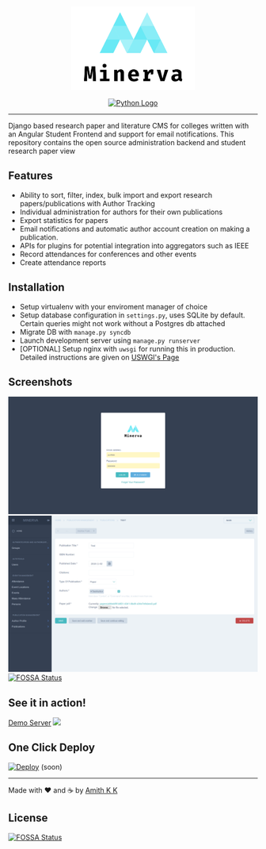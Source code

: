 <p align="center"><img src="https://github.com/amithkk/Minerva/raw/master/logo_transparent.png" alt="Minerva Logo" width="250"/></p>
<p align="center"><a href="https://www.python.org/"><img src="http://ForTheBadge.com/images/badges/made-with-python.svg" alt="Python Logo"/></a></p>



---

Django based research paper and literature CMS for colleges written with an Angular Student Frontend and support for email notifications. This repository contains the open source administration backend and student research paper view

## Features
 - Ability to sort, filter, index, bulk import and export research papers/publications with Author Tracking
 - Individual administration for authors for their own publications
 - Export statistics for papers 
 - Email notifications and automatic author account creation on making a publication.
 - APIs for plugins for potential integration into aggregators such as IEEE
 - Record attendances for conferences and other events
 - Create attendance reports
 
## Installation
 - Setup virtualenv with your enviroment manager of choice
 - Setup database configuration in `settings.py`, uses SQLite by default. Certain queries might not work without a Postgres db attached
 - Migrate DB with `manage.py syncdb`
 - Launch development server using `manage.py runserver`
 - \[OPTIONAL\] Setup nginx with `uwsgi` for running this in production. Detailed instructions are given on [USWGI's Page](https://uwsgi-docs.readthedocs.io/en/latest/tutorials/Django_and_nginx.html)


## Screenshots

![Login](https://github.com/amithkk/Minerva/raw/master/docs/login.png)
![Add Paper](https://github.com/amithkk/Minerva/raw/master/docs/addpaper.png)
[![FOSSA Status](https://app.fossa.io/api/projects/git%2Bgithub.com%2Famithkk%2FMinerva.svg?type=shield)](https://app.fossa.io/projects/git%2Bgithub.com%2Famithkk%2FMinerva?ref=badge_shield)


 
## See it in action!
  [Demo Server](http://demo.amithkk.com/minerva) ![](https://img.shields.io/badge/webapp-down-red.svg)
  
  
## One Click Deploy
  [![Deploy](https://www.herokucdn.com/deploy/button.svg)](https://heroku.com/deploy) (soon)

---
Made with ❤ and ☕ by [Amith K K](https://amithkk.github.io)


## License
[![FOSSA Status](https://app.fossa.io/api/projects/git%2Bgithub.com%2Famithkk%2FMinerva.svg?type=large)](https://app.fossa.io/projects/git%2Bgithub.com%2Famithkk%2FMinerva?ref=badge_large)
